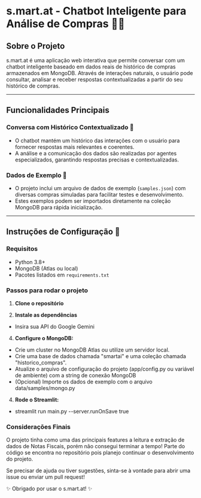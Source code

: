 # s.mart.at - Chatbot Inteligente para Análise de Compras 🛒🤖

## Sobre o Projeto

s.mart.at é uma aplicação web interativa que permite conversar com um chatbot inteligente baseado em dados reais de histórico de compras armazenados em MongoDB. Através de interações naturais, o usuário pode consultar, analisar e receber respostas contextualizadas a partir do seu histórico de compras.

---

## Funcionalidades Principais

### Conversa com Histórico Contextualizado 💬

- O chatbot mantém um histórico das interações com o usuário para fornecer respostas mais relevantes e coerentes.
- A análise e a comunicação dos dados são realizadas por agentes especializados, garantindo respostas precisas e contextualizadas.

### Dados de Exemplo 📄

- O projeto inclui um arquivo de dados de exemplo (`samples.json`) com diversas compras simuladas para facilitar testes e desenvolvimento.
- Estes exemplos podem ser importados diretamente na coleção MongoDB para rápida inicialização.

---

## Instruções de Configuração 🚀

### Requisitos

- Python 3.8+
- MongoDB (Atlas ou local)
- Pacotes listados em `requirements.txt`

### Passos para rodar o projeto

1. **Clone o repositório**

2. **Instale as dependências**

- Insira sua API do Google Gemini

4. **Configure o MongoDB:**

- Crie um cluster no MongoDB Atlas ou utilize um servidor local.
- Crie uma base de dados chamada "smartai" e uma coleção chamada "historico_compras".
- Atualize o arquivo de configuração do projeto (app/config.py ou variável de ambiente) com a string de conexão MongoDB
- (Opcional) Importe os dados de exemplo com o arquivo data/samples/mongo.py

4. **Rode o Streamlit:**

- streamlit run main.py --server.runOnSave true


### **Considerações Finais**
O projeto tinha como uma das principais features a leitura e extração de dados de Notas Fiscais, porém não consegui terminar a tempo!
Parte do código se encontra no repositório pois planejo continuar o desenvolvimento do projeto.

Se precisar de ajuda ou tiver sugestões, sinta-se à vontade para abrir uma issue ou enviar um pull request!

✨ Obrigado por usar o s.mart.at! ✨

